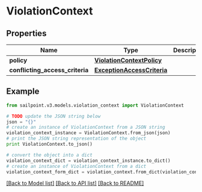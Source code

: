 # ViolationContext


## Properties

Name | Type | Description | Notes
------------ | ------------- | ------------- | -------------
**policy** | [**ViolationContextPolicy**](ViolationContextPolicy.md) |  | [optional] 
**conflicting_access_criteria** | [**ExceptionAccessCriteria**](ExceptionAccessCriteria.md) |  | [optional] 

## Example

```python
from sailpoint.v3.models.violation_context import ViolationContext

# TODO update the JSON string below
json = "{}"
# create an instance of ViolationContext from a JSON string
violation_context_instance = ViolationContext.from_json(json)
# print the JSON string representation of the object
print ViolationContext.to_json()

# convert the object into a dict
violation_context_dict = violation_context_instance.to_dict()
# create an instance of ViolationContext from a dict
violation_context_form_dict = violation_context.from_dict(violation_context_dict)
```
[[Back to Model list]](../README.md#documentation-for-models) [[Back to API list]](../README.md#documentation-for-api-endpoints) [[Back to README]](../README.md)


